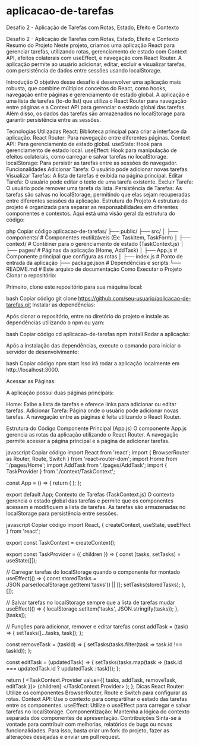 # aplicacao-de-tarefas
Desafio 2 - Aplicação de Tarefas com Rotas, Estado, Efeito e Contexto



Desafio 2 - Aplicação de Tarefas com Rotas, Estado, Efeito e Contexto
Resumo do Projeto
Neste projeto, criamos uma aplicação React para gerenciar tarefas, utilizando rotas, gerenciamento de estado com Context API, efeitos colaterais com useEffect, e navegação com React Router. A aplicação permite ao usuário adicionar, editar, excluir e visualizar tarefas, com persistência de dados entre sessões usando localStorage.

Introdução
O objetivo desse desafio é desenvolver uma aplicação mais robusta, que combine múltiplos conceitos do React, como hooks, navegação entre páginas e gerenciamento de estado global. A aplicação é uma lista de tarefas (to-do list) que utiliza o React Router para navegação entre páginas e a Context API para gerenciar o estado global das tarefas. Além disso, os dados das tarefas são armazenados no localStorage para garantir persistência entre as sessões.

Tecnologias Utilizadas
React: Biblioteca principal para criar a interface da aplicação.
React Router: Para navegação entre diferentes páginas.
Context API: Para gerenciamento de estado global.
useState: Hook para gerenciamento de estado local.
useEffect: Hook para manipulação de efeitos colaterais, como carregar e salvar tarefas no localStorage.
localStorage: Para persistir as tarefas entre as sessões do navegador.
Funcionalidades
Adicionar Tarefa: O usuário pode adicionar novas tarefas.
Visualizar Tarefas: A lista de tarefas é exibida na página principal.
Editar Tarefa: O usuário pode editar o texto de uma tarefa existente.
Excluir Tarefa: O usuário pode remover uma tarefa da lista.
Persistência de Tarefas: As tarefas são salvas no localStorage, permitindo que elas sejam recuperadas entre diferentes sessões da aplicação.
Estrutura do Projeto
A estrutura do projeto é organizada para separar as responsabilidades em diferentes componentes e contextos. Aqui está uma visão geral da estrutura do código:

php
Copiar código
aplicacao-de-tarefas/
├── public/
├── src/
│   ├── components/          # Componentes reutilizáveis (Ex: TaskItem, TaskForm)
│   ├── context/             # Contêiner para o gerenciamento de estado (TaskContext.js)
│   ├── pages/               # Páginas da aplicação (Home, AddTask)
│   ├── App.js               # Componente principal que configura as rotas
│   ├── index.js             # Ponto de entrada da aplicação
├── package.json             # Dependências e scripts
└── README.md                # Este arquivo de documentação
Como Executar o Projeto
Clonar o repositório:

Primeiro, clone este repositório para sua máquina local:

bash
Copiar código
git clone https://github.com/seu-usuario/aplicacao-de-tarefas.git
Instalar as dependências:

Após clonar o repositório, entre no diretório do projeto e instale as dependências utilizando o npm ou yarn:

bash
Copiar código
cd aplicacao-de-tarefas
npm install
Rodar a aplicação:

Após a instalação das dependências, execute o comando para iniciar o servidor de desenvolvimento:

bash
Copiar código
npm start
Isso irá rodar a aplicação localmente em http://localhost:3000.

Acessar as Páginas:

A aplicação possui duas páginas principais:

Home: Exibe a lista de tarefas e oferece links para adicionar ou editar tarefas.
Adicionar Tarefa: Página onde o usuário pode adicionar novas tarefas.
A navegação entre as páginas é feita utilizando o React Router.

Estrutura do Código
Componente Principal (App.js)
O componente App.js gerencia as rotas da aplicação utilizando o React Router. A navegação permite acessar a página principal e a página de adicionar tarefas.

javascript
Copiar código
import React from 'react';
import { BrowserRouter as Router, Route, Switch } from 'react-router-dom';
import Home from './pages/Home';
import AddTask from './pages/AddTask';
import { TaskProvider } from './context/TaskContext';

const App = () => {
  return (
    <Router>
      <TaskProvider>
        <Switch>
          <Route exact path="/" component={Home} />
          <Route path="/add-task" component={AddTask} />
        </Switch>
      </TaskProvider>
    </Router>
  );
};

export default App;
Contexto de Tarefas (TaskContext.js)
O contexto gerencia o estado global das tarefas e permite que os componentes acessem e modifiquem a lista de tarefas. As tarefas são armazenadas no localStorage para persistência entre sessões.

javascript
Copiar código
import React, { createContext, useState, useEffect } from 'react';

export const TaskContext = createContext();

export const TaskProvider = ({ children }) => {
  const [tasks, setTasks] = useState([]);

  // Carregar tarefas do localStorage quando o componente for montado
  useEffect(() => {
    const storedTasks = JSON.parse(localStorage.getItem('tasks')) || [];
    setTasks(storedTasks);
  }, []);

  // Salvar tarefas no localStorage sempre que a lista de tarefas mudar
  useEffect(() => {
    localStorage.setItem('tasks', JSON.stringify(tasks));
  }, [tasks]);

  // Funções para adicionar, remover e editar tarefas
  const addTask = (task) => {
    setTasks([...tasks, task]);
  };

  const removeTask = (taskId) => {
    setTasks(tasks.filter(task => task.id !== taskId));
  };

  const editTask = (updatedTask) => {
    setTasks(tasks.map(task => (task.id === updatedTask.id ? updatedTask : task)));
  };

  return (
    <TaskContext.Provider value={{ tasks, addTask, removeTask, editTask }}>
      {children}
    </TaskContext.Provider>
  );
};
Dicas
React Router: Utilize os componentes BrowserRouter, Route e Switch para configurar as rotas.
Context API: Use o contexto para compartilhar o estado das tarefas entre os componentes.
useEffect: Utilize o useEffect para carregar e salvar tarefas no localStorage.
Componentização: Mantenha a lógica do contexto separada dos componentes de apresentação.
Contribuições
Sinta-se à vontade para contribuir com melhorias, relatórios de bugs ou novas funcionalidades. Para isso, basta criar um fork do projeto, fazer as alterações desejadas e enviar um pull request.

